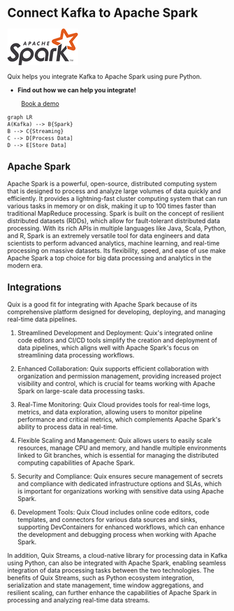 # Connect Kafka to Apache Spark

![](./images/logo_1.jpg)

Quix helps you integrate Kafka to Apache Spark using pure Python.

<div class="grid cards blog-grid-card" markdown>

- __Find out how we can help you integrate!__

    <a class="md-button md-button--primary" href="https://share.hsforms.com/1iW0TmZzKQMChk0lxd_tGiw4yjw2?__hstc=175542013.2303933fbd746c0ac86d9ccbe9bc9100.1728383268831.1729603416735.1729620918855.31&__hssc=175542013.1.1729620918855&__hsfp=2132701734" target="_blank" style="margin:.5rem;">Book a demo</a>

</div>

```mermaid
graph LR
A(Kafka) --> B{Spark}
B --> C{Streaming}
C --> D[Process Data]
D --> E[Store Data]
```

## Apache Spark

Apache Spark is a powerful, open-source, distributed computing system that is designed to process and analyze large volumes of data quickly and efficiently. It provides a lightning-fast cluster computing system that can run various tasks in memory or on disk, making it up to 100 times faster than traditional MapReduce processing. Spark is built on the concept of resilient distributed datasets (RDDs), which allow for fault-tolerant distributed data processing. With its rich APIs in multiple languages like Java, Scala, Python, and R, Spark is an extremely versatile tool for data engineers and data scientists to perform advanced analytics, machine learning, and real-time processing on massive datasets. Its flexibility, speed, and ease of use make Apache Spark a top choice for big data processing and analytics in the modern era.

## Integrations

Quix is a good fit for integrating with Apache Spark because of its comprehensive platform designed for developing, deploying, and managing real-time data pipelines. 

1. Streamlined Development and Deployment: Quix's integrated online code editors and CI/CD tools simplify the creation and deployment of data pipelines, which aligns well with Apache Spark's focus on streamlining data processing workflows.

2. Enhanced Collaboration: Quix supports efficient collaboration with organization and permission management, providing increased project visibility and control, which is crucial for teams working with Apache Spark on large-scale data processing tasks.

3. Real-Time Monitoring: Quix Cloud provides tools for real-time logs, metrics, and data exploration, allowing users to monitor pipeline performance and critical metrics, which complements Apache Spark's ability to process data in real-time.

4. Flexible Scaling and Management: Quix allows users to easily scale resources, manage CPU and memory, and handle multiple environments linked to Git branches, which is essential for managing the distributed computing capabilities of Apache Spark.

5. Security and Compliance: Quix ensures secure management of secrets and compliance with dedicated infrastructure options and SLAs, which is important for organizations working with sensitive data using Apache Spark.

6. Development Tools: Quix Cloud includes online code editors, code templates, and connectors for various data sources and sinks, supporting DevContainers for enhanced workflows, which can enhance the development and debugging process when working with Apache Spark.

In addition, Quix Streams, a cloud-native library for processing data in Kafka using Python, can also be integrated with Apache Spark, enabling seamless integration of data processing tasks between the two technologies. The benefits of Quix Streams, such as Python ecosystem integration, serialization and state management, time window aggregations, and resilient scaling, can further enhance the capabilities of Apache Spark in processing and analyzing real-time data streams.


